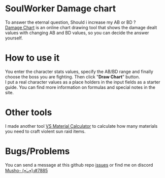 # SoulWorker Damage chart

To answer the eternal question, Should i increase my AB or BD ?
<br/>
[Damage Chart](https://mush-0.github.io/sw-dmg-chart/) is an online chart drawing tool that shows the damage dealt values with changing AB and BD values, so you can decide the answer yourself.

# How to use it

You enter the character stats values, specify the AB/BD range and finally choose the boss you are fighting.
Then click "**Draw Chart**" button.
<br>
I put a real character values as a place holders in the input fields as a starter guide.
You can find more information on formulas and special notes in the site.

# Other tools

I made another tool [VS Material Calculator](https://mush-0.github.io/VS-Calc/) to calculate how many materials you need to craft violent sun raid items.

# Bugs/Problems

You can send a message at this github repo [issues](https://github.com/Mush-0/sw-dmg-chart/issues) or find me on discord [Musho- (•̀ᴗ•́)ง#7885](https://discord.com/users/287203639486054412)
